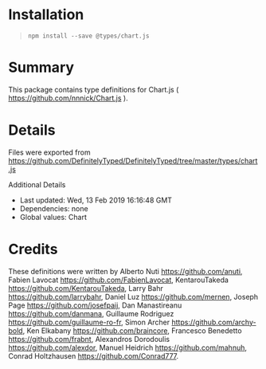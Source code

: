 # Installation
> `npm install --save @types/chart.js`

# Summary
This package contains type definitions for Chart.js ( https://github.com/nnnick/Chart.js ).

# Details
Files were exported from https://github.com/DefinitelyTyped/DefinitelyTyped/tree/master/types/chart.js

Additional Details
 * Last updated: Wed, 13 Feb 2019 16:16:48 GMT
 * Dependencies: none
 * Global values: Chart

# Credits
These definitions were written by Alberto Nuti <https://github.com/anuti>, Fabien Lavocat <https://github.com/FabienLavocat>, KentarouTakeda <https://github.com/KentarouTakeda>, Larry Bahr <https://github.com/larrybahr>, Daniel Luz <https://github.com/mernen>, Joseph Page <https://github.com/josefpaij>, Dan Manastireanu <https://github.com/danmana>, Guillaume Rodriguez <https://github.com/guillaume-ro-fr>, Simon Archer <https://github.com/archy-bold>, Ken Elkabany <https://github.com/braincore>, Francesco Benedetto <https://github.com/frabnt>, Alexandros Dorodoulis <https://github.com/alexdor>, Manuel Heidrich <https://github.com/mahnuh>, Conrad Holtzhausen <https://github.com/Conrad777>.
